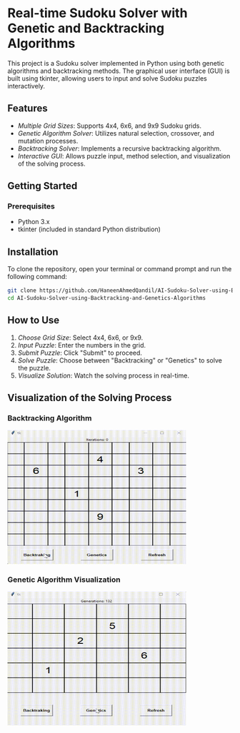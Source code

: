 # Real-time Sudoku Solver with Genetic and Backtracking Algorithms

This project is a Sudoku solver implemented in Python using both genetic algorithms and backtracking methods. The graphical user interface (GUI) is built using tkinter, allowing users to input and solve Sudoku puzzles interactively.

## Features

- *Multiple Grid Sizes*: Supports 4x4, 6x6, and 9x9 Sudoku grids.
- *Genetic Algorithm Solver*: Utilizes natural selection, crossover, and mutation processes.
- *Backtracking Solver*: Implements a recursive backtracking algorithm.
- *Interactive GUI*: Allows puzzle input, method selection, and visualization of the solving process.

## Getting Started

### Prerequisites

- Python 3.x
- tkinter (included in standard Python distribution)

## Installation

To clone the repository, open your terminal or command prompt and run the following command:

```sh
git clone https://github.com/HaneenAhmedQandil/AI-Sudoku-Solver-using-Backtracking-and-Genetics-Algorithms.git
cd AI-Sudoku-Solver-using-Backtracking-and-Genetics-Algorithms
```


## How to Use

1. *Choose Grid Size*: Select 4x4, 6x6, or 9x9.
2. *Input Puzzle*: Enter the numbers in the grid.
3. *Submit Puzzle*: Click "Submit" to proceed.
4. *Solve Puzzle*: Choose between "Backtracking" or "Genetics" to solve the puzzle.
5. *Visualize Solution*: Watch the solving process in real-time.

## Visualization of the Solving Process

### Backtracking Algorithm

<img src="Images/Backtracking_vid.gif" alt="Backtracking Visualization" width="400" height="300">

### Genetic Algorithm Visualization

<img src="Images/Genetics_vid.gif" alt="Genetic Algorithm Visualization" width="400" height="300">
